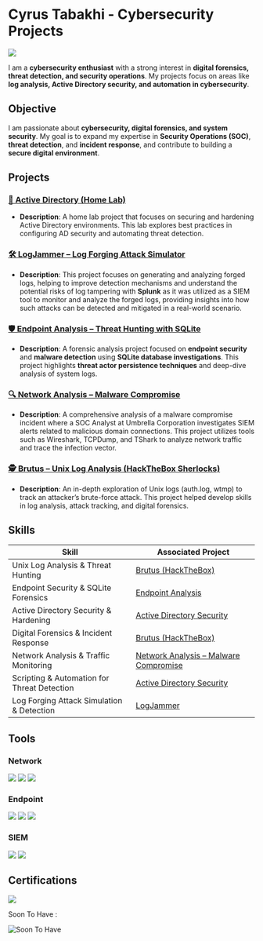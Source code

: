 # Cyrus Tabakhi - Cybersecurity Projects  
<a href="https://linkedin.com/in/cyrus-tabakhi-7893112b0/"><img src="https://img.shields.io/badge/-LinkedIn-0072b1?&style=for-the-badge&logo=linkedin&logoColor=white" /></a>  

I am a **cybersecurity enthusiast** with a strong interest in **digital forensics, threat detection, and security operations**. My projects focus on areas like **log analysis, Active Directory security, and automation in cybersecurity**.

## Objective  

I am passionate about **cybersecurity, digital forensics, and system security**. My goal is to expand my expertise in **Security Operations (SOC)**, **threat detection**, and **incident response**, and contribute to building a **secure digital environment**.

## Projects  

### [🧪 Active Directory (Home Lab)](https://github.com/tabakhic/Active-Directory-Lab/tree/main)  
- **Description**: A home lab project that focuses on securing and hardening Active Directory environments. This lab explores best practices in configuring AD security and automating threat detection.

### [🛠️ LogJammer – Log Forging Attack Simulator](https://github.com/tabakhic/LogJammer.git)  
- **Description**: This project focuses on generating and analyzing forged logs, helping to improve detection mechanisms and understand the potential risks of log tampering with **Splunk** as it was utilized as a SIEM tool to monitor and analyze the forged logs, providing insights into how such attacks can be detected and mitigated in a real-world scenario.

### [🛡️ Endpoint Analysis – Threat Hunting with SQLite](https://github.com/tabakhic/Endpoint-analysis.git)  
- **Description**: A forensic analysis project focused on **endpoint security** and **malware detection** using **SQLite database investigations**. This project highlights **threat actor persistence techniques** and deep-dive analysis of system logs.

### [🔍 Network Analysis – Malware Compromise](https://github.com/tabakhic/Network-Analysis-Lab/tree/main)  
- **Description**: A comprehensive analysis of a malware compromise incident where a SOC Analyst at Umbrella Corporation investigates SIEM alerts related to malicious domain connections. This project utilizes tools such as Wireshark, TCPDump, and TShark to analyze network traffic and trace the infection vector.

### [🕵️ Brutus – Unix Log Analysis (HackTheBox Sherlocks)](https://github.com/tabakhic/Brutis-Lab/blob/main/README.md)  
- **Description**: An in-depth exploration of Unix logs (auth.log, wtmp) to track an attacker’s brute-force attack. This project helped develop skills in log analysis, attack tracking, and digital forensics.


## Skills  

| **Skill**                                    | **Associated Project**                                                             |
|----------------------------------------------|-------------------------------------------------------------------------------------|
| Unix Log Analysis & Threat Hunting           | [Brutus (HackTheBox)](https://github.com/tabakhic/Brutis-Lab/blob/main/README.md)   |
| Endpoint Security & SQLite Forensics         | [Endpoint Analysis](https://github.com/tabakhic/Endpoint-analysis.git) |
| Active Directory Security & Hardening        | [Active Directory Security](https://github.com/tabakhic/Active-Directory-Lab/tree/main) |
| Digital Forensics & Incident Response        | [Brutus (HackTheBox)](https://github.com/tabakhic/Brutis-Lab/blob/main/README.md)   |
| Network Analysis & Traffic Monitoring        | [Network Analysis – Malware Compromise](https://github.com/tabakhic/Network-Analysis-Lab/tree/main) |
| Scripting & Automation for Threat Detection  | [Active Directory Security](https://github.com/tabakhic/Active-Directory-Lab/tree/main) |
| Log Forging Attack Simulation & Detection    | [LogJammer](https://github.com/tabakhic/LogJammer.git) |

## Tools  

### Network  
<div>
    <img src="https://img.shields.io/badge/-Wireshark-1679A7?&style=for-the-badge&logo=Wireshark&logoColor=white" />
    <img src="https://img.shields.io/badge/-PuTTY-000000?&style=for-the-badge&logo=PuTTY&logoColor=white" />
    <img src="https://img.shields.io/badge/-ZUI-0D8ABC?&style=for-the-badge" />
</div>  

### Endpoint  
<div>
    <img src="https://img.shields.io/badge/-Microsoft_Defender_for_Endpoint-00A4EF?&style=for-the-badge&logo=Microsoft&logoColor=white" />
    <img src="https://img.shields.io/badge/-Velociraptor-4B275F?&style=for-the-badge&logo=Velociraptor&logoColor=white" />
    <img src="https://img.shields.io/badge/-SQLite-003B57?&style=for-the-badge&logo=sqlite&logoColor=white" />
</div>  

### SIEM  
<div>
    <img src="https://img.shields.io/badge/-Microsoft_Sentinel-0078D4?&style=for-the-badge&logo=Microsoft&logoColor=white" />
    <img src="https://img.shields.io/badge/-Splunk-000000?&style=for-the-badge&logo=Splunk&logoColor=white" />
</div>  

## Certifications  

<div>
    <img src="https://img.shields.io/badge/-Google_IT_Support-007ACC?&style=for-the-badge&logo=Google&logoColor=white" />
    <p>Soon To Have : </p>
    <img src="https://img.shields.io/badge/-Security%2B-FF0000?&style=for-the-badge&logo=CompTIA&logoColor=white" alt="Soon To Have"/>
</div>  
